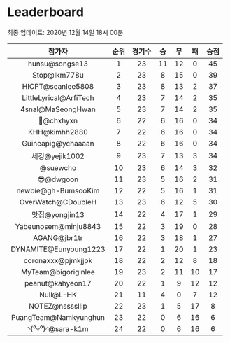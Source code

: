 # Leaderboard
최종 업데이트: 2020년 12월 14일 18시 00분




| 참가자 | 순위 | 경기수 | 승 | 무 | 패 | 승점 |
|:---:|:---:|:---:|:---:|:---:|:---:|:---:|
| hunsu@songse13 | 1 | 23 | 11 | 12 | 0 | 45 |
| Stop@lkm778u | 2 | 23 | 8 | 15 | 0 | 39 |
| HICPT@seanlee5808 | 3 | 23 | 8 | 13 | 2 | 37 |
| LittleLyrical@ArfiTech | 4 | 23 | 7 | 14 | 2 | 35 |
| 4snal@MaSeongHwan | 5 | 23 | 7 | 14 | 2 | 35 |
| 👑@chxhyxn | 6 | 22 | 6 | 16 | 0 | 34 |
| KHH@kimhh2880 | 7 | 22 | 6 | 16 | 0 | 34 |
| Guineapig@ychaaaan | 8 | 22 | 6 | 16 | 0 | 34 |
| 세깅@yejik1002 | 9 | 23 | 7 | 13 | 3 | 34 |
| @suewcho | 10 | 23 | 6 | 14 | 3 | 32 |
| 😎@dwgoon | 11 | 23 | 5 | 16 | 2 | 31 |
| newbie@gh-BumsooKim | 12 | 22 | 5 | 16 | 1 | 31 |
| OverWatch@CDoubleH | 13 | 23 | 6 | 12 | 5 | 30 |
| 맛집@yongjin13 | 14 | 22 | 4 | 17 | 1 | 29 |
| Yabeunosem@minju8843 | 15 | 22 | 3 | 19 | 0 | 28 |
| AGANG@jbr1tr | 16 | 22 | 3 | 18 | 1 | 27 |
| DYNAMITE@Eunyoung1223 | 17 | 22 | 1 | 20 | 1 | 23 |
| coronaxxx@pjmkjjpk | 18 | 22 | 2 | 12 | 8 | 18 |
| MyTeam@bigoriginlee | 19 | 23 | 2 | 11 | 10 | 17 |
| peanut@kahyeon17 | 20 | 22 | 1 | 9 | 12 | 12 |
| Null@L-HK | 21 | 11 | 4 | 0 | 7 | 12 |
| NOTEZ@nsssslllp | 22 | 23 | 1 | 5 | 17 | 8 |
| PuangTeam@Namkyunghun | 23 | 22 | 0 | 6 | 16 | 6 |
| ◝(⁰▿⁰)◜@sara-k1m | 24 | 22 | 0 | 6 | 16 | 6 |